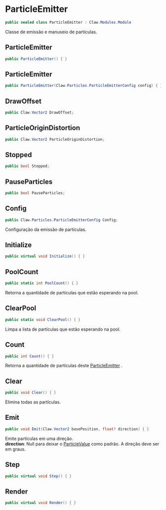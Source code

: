 # ParticleEmitter
```csharp
public sealed class ParticleEmitter : Claw.Modules.Module
```
Classe de emissão e manuseio de partículas.<br />
## ParticleEmitter
```csharp
public ParticleEmitter() { }
```
## ParticleEmitter
```csharp
public ParticleEmitter(Claw.Particles.ParticleEmitterConfig config) { }
```
## DrawOffset
```csharp
public Claw.Vector2 DrawOffset;
```
## ParticleOriginDistortion
```csharp
public Claw.Vector2 ParticleOriginDistortion;
```
## Stopped
```csharp
public bool Stopped;
```
## PauseParticles
```csharp
public bool PauseParticles;
```
## Config
```csharp
public Claw.Particles.ParticleEmitterConfig Config;
```
Configuração da emissão de partículas.<br />
## Initialize
```csharp
public virtual void Initialize() { }
```
## PoolCount
```csharp
public static int PoolCount() { }
```
Retorna a quantidade de partículas que estão esperando na pool.<br />
## ClearPool
```csharp
public static void ClearPool() { }
```
Limpa a lista de partículas que estão esperando na pool.<br />
## Count
```csharp
public int Count() { }
```
Retorna a quantidade de partículas deste [ParticleEmitter](api/Claw/Particles/ParticleEmitter.md#ParticleEmitter) .<br />
## Clear
```csharp
public void Clear() { }
```
Elimina todas as partículas.<br />
## Emit
```csharp
public void Emit(Claw.Vector2 basePosition, float? direction) { }
```
Emite partículas em uma direção.<br />
**direction**: Null para deixar o [ParticleValue<T>](api/Claw/Particles/ParticleValue`1.md#ParticleValue\<T>) como padrão. A direção deve ser em graus.<br />
## Step
```csharp
public virtual void Step() { }
```
## Render
```csharp
public virtual void Render() { }
```
